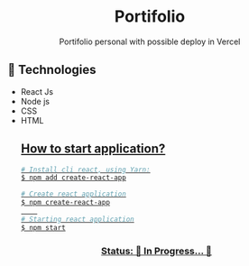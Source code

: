 <h1 align="center"> Portifolio </h1>
<p align="center"> Portifolio personal with possible deploy in Vercel</p>

<h2>🚀 Technologies</h2>
<ul>
<li>
React Js
</li>	
<li>
Node js
</li>
<li>
CSS
</li>
<li>
HTML
</li>
<u>
	
<h2> How to start application?</h2>
	
```bash
# Install cli react, using Yarn:
$ npm add create-react-app

# Create react application
$ npm create-react-app
	
# Starting react application
$ npm start
```

<h3 align="center"> 
	Status: 🚧  In Progress...  🚧
</h3>
